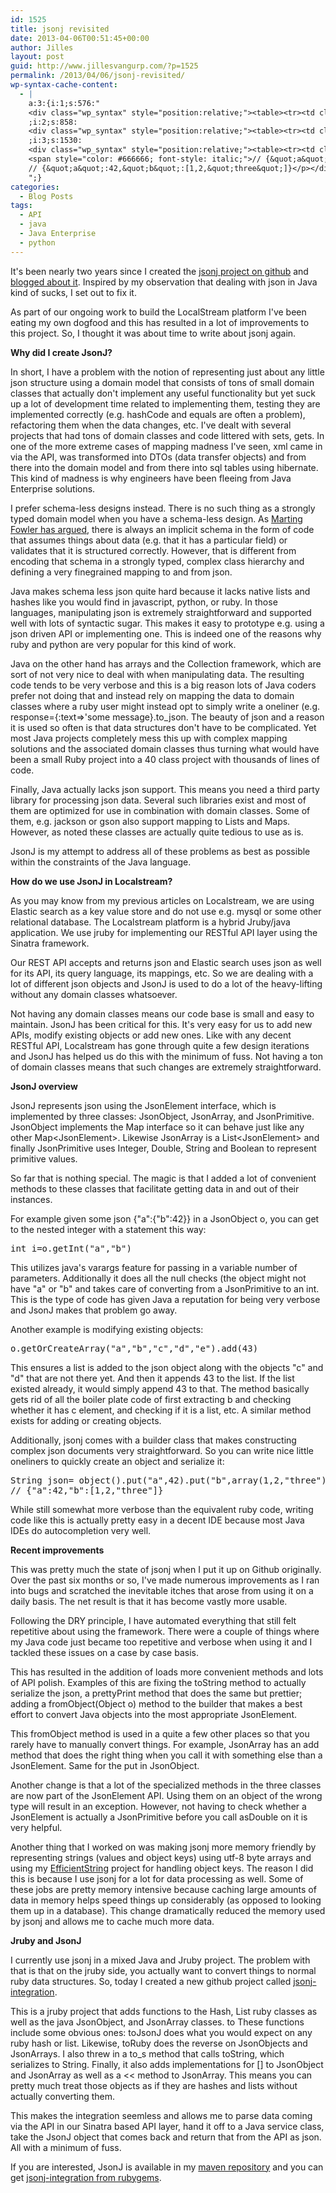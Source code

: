 ```yaml
---
id: 1525
title: jsonj revisited
date: 2013-04-06T00:51:45+00:00
author: Jilles
layout: post
guid: http://www.jillesvangurp.com/?p=1525
permalink: /2013/04/06/jsonj-revisited/
wp-syntax-cache-content:
  - |
    a:3:{i:1;s:576:"
    <div class="wp_syntax" style="position:relative;"><table><tr><td class="code"><pre class="java" style="font-family:monospace;"><span style="color: #000066; font-weight: bold;">int</span> i<span style="color: #339933;">=</span>o.<span style="color: #006633;">getInt</span><span style="color: #009900;">&#40;</span><span style="color: #0000ff;">&quot;a&quot;</span>,<span style="color: #0000ff;">&quot;b&quot;</span><span style="color: #009900;">&#41;</span></pre></td></tr></table><p class="theCode" style="display:none;">int i=o.getInt(&quot;a&quot;,&quot;b&quot;)</p></div>
    ;i:2;s:858:
    <div class="wp_syntax" style="position:relative;"><table><tr><td class="code"><pre class="java" style="font-family:monospace;">o.<span style="color: #006633;">getOrCreateArray</span><span style="color: #009900;">&#40;</span><span style="color: #0000ff;">&quot;a&quot;</span>,<span style="color: #0000ff;">&quot;b&quot;</span>,<span style="color: #0000ff;">&quot;c&quot;</span>,<span style="color: #0000ff;">&quot;d&quot;</span>,<span style="color: #0000ff;">&quot;e&quot;</span><span style="color: #009900;">&#41;</span>.<span style="color: #006633;">add</span><span style="color: #009900;">&#40;</span><span style="color: #cc66cc;">43</span><span style="color: #009900;">&#41;</span></pre></td></tr></table><p class="theCode" style="display:none;">o.getOrCreateArray(&quot;a&quot;,&quot;b&quot;,&quot;c&quot;,&quot;d&quot;,&quot;e&quot;).add(43)</p></div>
    ;i:3;s:1530:
    <div class="wp_syntax" style="position:relative;"><table><tr><td class="code"><pre class="java" style="font-family:monospace;"><span style="color: #003399;">String</span> json<span style="color: #339933;">=</span> object<span style="color: #009900;">&#40;</span><span style="color: #009900;">&#41;</span>.<span style="color: #006633;">put</span><span style="color: #009900;">&#40;</span><span style="color: #0000ff;">&quot;a&quot;</span>,<span style="color: #cc66cc;">42</span><span style="color: #009900;">&#41;</span>.<span style="color: #006633;">put</span><span style="color: #009900;">&#40;</span><span style="color: #0000ff;">&quot;b&quot;</span>,array<span style="color: #009900;">&#40;</span><span style="color: #cc66cc;">1</span>,<span style="color: #cc66cc;">2</span>,<span style="color: #0000ff;">&quot;three&quot;</span><span style="color: #009900;">&#41;</span>.<span style="color: #006633;">get</span><span style="color: #009900;">&#40;</span><span style="color: #009900;">&#41;</span>.<span style="color: #006633;">toString</span><span style="color: #009900;">&#40;</span><span style="color: #009900;">&#41;</span><span style="color: #339933;">;</span>
    <span style="color: #666666; font-style: italic;">// {&quot;a&quot;:42,&quot;b&quot;:[1,2,&quot;three&quot;]}</span></pre></td></tr></table><p class="theCode" style="display:none;">String json= object().put(&quot;a&quot;,42).put(&quot;b&quot;,array(1,2,&quot;three&quot;).get().toString();
    // {&quot;a&quot;:42,&quot;b&quot;:[1,2,&quot;three&quot;]}</p></div>
    ";}
categories:
  - Blog Posts
tags:
  - API
  - java
  - Java Enterprise
  - python
---
```

It's been nearly two years since I created the <a href="https://github.com/jillesvangurp/jsonj">jsonj project on github</a> and <a href="http://www.jillesvangurp.com/2011/05/31/jsonj/">blogged about it</a>. Inspired by my observation that dealing with json in Java kind of sucks, I set out to fix it. 

As part of our ongoing work to build the LocalStream platform I've been eating my own dogfood and this has resulted in a lot of improvements to this project. So, I thought it was about time to write about jsonj again. 

<!--more-->

<b>Why did I create JsonJ?</b>

In short, I have a problem with the notion of representing just about any little json structure using a domain model that consists of tons of small domain classes that actually don't implement any useful functionality but yet suck up a lot of development time related to implementing them, testing they are implemented correctly (e.g. hashCode and equals are often a problem), refactoring them when the data changes, etc. I've dealt with several projects that had tons of domain classes and code littered with sets, gets. In one of the more extreme cases of mapping madness I've seen, xml came in via the API, was transformed into DTOs (data transfer objects) and from there into the domain model and from there into sql tables using hibernate. This kind of madness is why engineers have been fleeing from Java Enterprise solutions.

I prefer schema-less designs instead. There is no such thing as a strongly typed domain model when you have a schema-less design. As <a href="http://martinfowler.com/articles/schemaless/">Marting Fowler has argued</a>, there is always an implicit schema in the form of code that assumes things about data (e.g. that it has a particular field) or validates that it is structured correctly. However, that is different from encoding that schema in a strongly typed, complex class hierarchy and defining a very finegrained mapping to and from json.

Java makes schema less json quite hard because it lacks native lists and hashes like you would find in javascript, python, or ruby. 
In those languages, manipulating json is extremely straightforward and supported well with lots of syntactic sugar. This makes it easy to prototype e.g. using a json driven API or implementing one. This is indeed one of the reasons why ruby and python are very popular for this kind of work.

Java on the other hand has arrays and the Collection framework, which are sort of not very nice to deal with when manipulating data.&nbsp;The resulting code tends to be very verbose and this is a big reason lots of Java coders prefer not doing that and instead rely on mapping the data to domain classes where a ruby user might instead opt to simply write a oneliner (e.g. response={:text=>'some message}.to_json. The beauty of json and a reason it is used so often is that data structures don't have to be complicated. Yet most Java projects completely mess this up with complex mapping solutions and the associated domain classes thus turning what would have been a small Ruby project into a 40 class project with thousands of lines of code.

Finally, Java actually lacks json support. This means you need a third party library for processing json data. Several such libraries exist and most of them are optimized for use in combination with domain classes. Some of them, e.g. jackson or gson also support mapping to Lists and Maps. However, as noted these classes are actually quite tedious to use as is.

JsonJ is my attempt to address all of these problems as best as possible within the constraints of the Java language.

<b>How do we use JsonJ in Localstream?</b>

As you may know from my previous articles on Localstream, we are using Elastic search as a key value store and do not use e.g. mysql or some other relational database. The Localstream platform is a hybrid Jruby/java application. We use jruby for implementing our RESTful API layer using the Sinatra framework. 

Our REST API accepts and returns json and Elastic search uses json as well for its API, its query language, its mappings, etc. So we are dealing with a lot of different json objects and JsonJ is used to do a lot of the heavy-lifting without any domain classes whatsoever.

Not having any domain classes means our code base is small and easy to maintain. JsonJ has been critical for this. It's very easy for us to add new APIs, modify existing objects or add new ones. Like with any decent RESTful API, Localstream has gone through quite a few design iterations and JsonJ has helped us do this with the minimum of fuss. Not having a ton of domain classes means that such changes are extremely straightforward.

<b>JsonJ overview</b>

JsonJ represents json using the JsonElement interface, which is implemented by three classes: JsonObject, JsonArray, and JsonPrimitive. JsonObject implements the Map interface so it can behave just like any other Map&lt;JsonElement&gt;. Likewise JsonArray is a List&lt;JsonElement&gt; and finally JsonPrimitive uses Integer, Double, String and Boolean to represent primitive values.

So far that is nothing special. The magic is that I added a lot of convenient methods to these classes that facilitate getting data in and out of their instances.

For example given some json&nbsp;{"a":{"b":42}} in a JsonObject o, you can get to the nested integer with a statement this way: 
<pre lang="java">
int i=o.getInt("a","b")
</pre>

This utilizes java's varargs feature for passing in a variable number of parameters. Additionally it does all the null checks (the object might not have "a" or "b" and takes care of converting from a JsonPrimitive to an int. This is the type of code has given Java a reputation for being very verbose and JsonJ makes that problem go away.

Another example is modifying existing objects:
<pre lang="java">
o.getOrCreateArray("a","b","c","d","e").add(43)
</pre>

This ensures a list is added to the json object along with the objects "c" and "d" that are not there yet. And then it appends 43 to the list. If the list existed already, it would simply append 43 to that. The method basically gets rid of all the boiler plate code of first extracting b and checking whether it has c element, and checking if it is a list, etc. A similar method exists for adding or creating objects. 

Additionally, jsonj comes with a builder class that makes constructing complex json documents very straightforward.&nbsp;So you can write nice little oneliners to quickly create an object and serialize it:

<pre lang="java">
String json= object().put("a",42).put("b",array(1,2,"three").get().toString();
// {"a":42,"b":[1,2,"three"]}
</pre>

While still somewhat more verbose than the equivalent ruby code, writing code like this is actually pretty easy in a decent IDE because most Java IDEs do autocompletion very well.

<b>Recent improvements</b>

This was pretty much the state of jsonj when I put it up on Github originally. Over the past six months or so, I've made numerous improvements as I ran into bugs and scratched the inevitable itches that arose from using it on a daily basis. The net result is that it has become vastly more usable.

Following the DRY principle, I have automated everything that still felt repetitive about using the framework. There were a couple of things where my Java code just became too repetitive and verbose when using it and I tackled these issues on a case by case basis.

This has resulted in the addition of loads more convenient methods and lots of API polish. Examples of this are fixing the toString method to actually serialize the json, a prettyPrint method that does the same but prettier; adding a fromObject(Object o) method to the builder that makes a best effort to convert Java objects into the most appropriate JsonElement.

This fromObject method is used in a quite a few other places so that you rarely have to manually convert things. For example, JsonArray has an add method that does the right thing when you call it with something else than a JsonElement. Same for the put in JsonObject.

Another change is that a lot of the specialized methods in the three classes are now part of the JsonElement API. Using them on an object of the wrong type will result in an exception. However, not having to check whether a JsonElement is actually a JsonPrimitive before you call asDouble on it is very helpful. 

Another thing that I worked on was making jsonj more memory friendly by representing strings (values and object keys) using utf-8 byte arrays and using my <a href="https://github.com/jillesvangurp/efficientstring">EfficientString</a> project for handling object keys. The reason I did this is because I use jsonj for a lot for data processing as well. Some of these jobs are pretty memory intensive because caching large amounts of data in memory helps speed things up considerably (as opposed to looking them up in a database). This change dramatically reduced the memory used by jsonj and allows me to cache much more data. 

<b>Jruby and JsonJ</b>

I currently use jsonj in a mixed Java and Jruby project. The problem with that is that on the jruby side, you actually want to convert things to normal ruby data structures. So, today I created a new github project called <a href="https://github.com/jillesvangurp/jsonj-integration">jsonj-integration</a>. 

This is a jruby project that adds functions to the Hash, List ruby classes as well as the java JsonObject, and JsonArray classes. to These functions include some obvious ones: toJsonJ does what you would expect on any ruby hash or list. Likewise, toRuby does the reverse on JsonObjects and JsonArrays. I also threw in a to_s method that calls toString, which serializes to String. Finally, it also adds implementations for [] to JsonObject and JsonArray as well as a << method to JsonArray. This means you can pretty much treat those objects as if they are hashes and lists without actually converting them.

This makes the integration seemless and allows me to parse data coming via the API in our Sinatra based API layer, hand it off to a Java service class, take the JsonJ object that comes back and return that from the API as json. All with a minimum of fuss. 

If you are interested, JsonJ is available in my <a href="http://www.jillesvangurp.com/2013/02/27/maven-and-my-github-projects/">maven repository</a> and you can get <a href="http://rubygems.org/gems/jsonj-integration">jsonj-integration from rubygems</a>.
